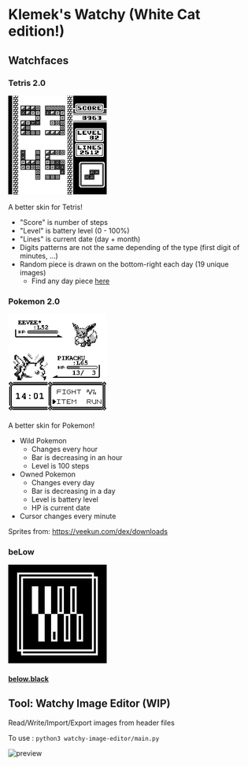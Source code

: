 # Klemek's Watchy (White Cat edition!)

## Watchfaces

### Tetris 2.0

![](./watchfaces/tetris-2.0/preview.bmp)

A better skin for Tetris!

* "Score" is number of steps
* "Level" is battery level (0 - 100%)
* "Lines" is current date (day + month)
* Digits patterns are not the same depending of the type (first digit of minutes, ...)
* Random piece is drawn on the bottom-right each day (19 unique images)
  * Find any day piece [here](https://klemek.github.io/watchy/)



### Pokemon 2.0

![](./watchfaces/pokemon-2.0/preview.bmp)

A better skin for Pokemon!

* Wild Pokemon
  * Changes every hour
  * Bar is decreasing in an hour
  * Level is 100 steps
* Owned Pokemon
  * Changes every day
  * Bar is decreasing in a day
  * Level is battery level
  * HP is current date
* Cursor changes every minute

Sprites from: https://veekun.com/dex/downloads

### beLow

![](./watchfaces/below/preview.bmp)

#### [below.black](https://below.black)

## Tool: Watchy Image Editor (WIP)

Read/Write/Import/Export images from header files

To use : `python3 watchy-image-editor/main.py`

![preview](./watchy-image-editor/preview.png)

